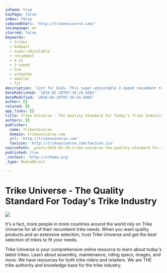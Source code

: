 ```yaml
---
inFeed: true
hasPage: false
inNav: false
isBasedOnUrl: 'http://trikeuniverse.com/'
inLanguage: en
starred: false
keywords:
  - trikes
  - kompact
  - super-adjustable
  - recumbent
  - 4-12
  - 2-speed
  - 5cm
  - schwalbe
  - smaller
  - fit
description: 'Just for kids. This super-adjustable 2-speed recumbent trike is made for the smaller folks. It will fit most children 4-12 years old. Shipped as a kit, it is super easy to assemble.'
datePublished: '2016-02-20T07:34:29.456Z'
dateModified: '2016-02-20T07:34:24.500Z'
author: []
related: []
app_links: []
title: Trike Universe - The Quality Standard For Today’s Trike Industry
authors: []
publisher:
  name: Trikeuniverse
  domain: trikeuniverse.com
  url: 'http://trikeuniverse.com'
  favicon: 'http://trikeuniverse.com/favicon.ico'
sourcePath: _posts/2016-02-20-trike-universe-the-quality-standard-for-todays-trike-indu.md
published: true
_context: 'http://schema.org'
_type: MediaObject

---
```

# Trike Universe - The Quality Standard For Today's Trike Industry
![](https://the-grid-user-content.s3-us-west-2.amazonaws.com/e8d79ea9-59c2-4ef8-84d9-bd283aa28c31.jpg)

It's a fact, more people in more countries around the world rely on Trike Universe for all of their recumbent trike needs. When you want quality products and an extensive selection, trust Trike Universe and get the best selection of trikes to fit your needs.

Trike Universe is your comprehensive online resource to learn about today's latest trikes. Learn about assembly, maintenance, riding specs, images, and more. We have resources for both trike riders and retailers. We are THE trike authority and knowledge base for the trike industry.